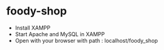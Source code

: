 # foody-shop
* Install XAMPP
* Start Apache and MySQL in XAMPP
* Open with your browser with path : localhost/foody_shop
